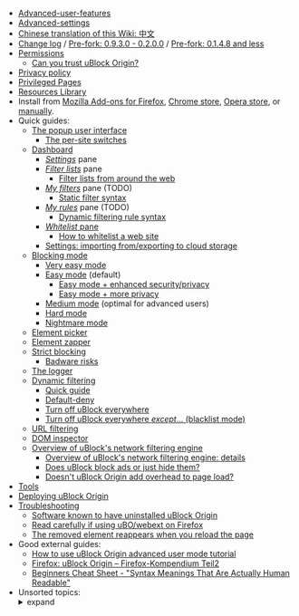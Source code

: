 - [Advanced-user-features](./Advanced-user-features)
- [Advanced-settings](./Advanced-settings)
- [Chinese translation of this Wiki: 中文](https://github.com/fang5566/uBlock/wiki/Home)
- [Change log](https://github.com/gorhill/uBlock/releases) / [Pre-fork: 0.9.3.0 - 0.2.0.0](https://github.com/uBlock-LLC/uBlock/releases?after=0.9.3.0) / [Pre-fork: 0.1.4.8 and less](./Change-log)
- [Permissions](./Permissions)
    - [Can you trust uBlock Origin?](./Can-you-trust-uBlock-Origin%3F)
- [Privacy policy](./Privacy-policy)
- [Privileged Pages](./Privileged-Pages)
- [Resources Library](./Resources-Library)
- Install from [Mozilla Add-ons for Firefox](https://addons.mozilla.org/firefox/addon/ublock-origin/), [Chrome store](https://chrome.google.com/webstore/detail/ublock-origin/cjpalhdlnbpafiamejdnhcphjbkeiagm), [Opera store](https://addons.opera.com/en-gb/extensions/details/ublock/), or [manually](https://github.com/gorhill/uBlock/tree/master/dist#install).
- Quick guides:
    - [The popup user interface](./Quick-guide:-popup-user-interface)
        - [The per-site switches](./Per-site-switches)
    - [Dashboard](./Dashboard)
        - [_Settings_](./Dashboard:-Settings) pane
        - [_Filter lists_](./Dashboard:-Filter-lists) pane
            - [Filter lists from around the web](./Filter-lists-from-around-the-web)
        - [_My filters_](./Dashboard:-My-filters) pane (TODO)
            - [Static filter syntax](./Static-filter-syntax)
        - [_My rules_](./Dashboard:-My-rules) pane (TODO)
            - [Dynamic filtering rule syntax](./Dynamic-filtering:-rule-syntax)
        - [_Whitelist_ pane](./Dashboard:-Whitelist)
            - [How to whitelist a web site](./How-to-whitelist-a-web-site)
        - [Settings: importing from/exporting to cloud storage](./Cloud-storage)
    - [Blocking mode](./Blocking-mode)
        - [Very easy mode](./Blocking-mode:-very-easy-mode)
        - [Easy mode](./Blocking-mode:-easy-mode) (default)
            - [Easy mode + enhanced security/privacy](./Dynamic-filtering:-Benefits-of-blocking-3rd-party-iframe-tags)
            - [Easy mode + more privacy](./Dynamic-filtering:-to-easily-reduce-privacy-exposure)
        - [Medium mode](./Blocking-mode:-medium-mode) (optimal for advanced users)
        - [Hard mode](./Blocking-mode:-hard-mode)
        - [Nightmare mode](./Blocking-mode:-nightmare-mode)
    - [Element picker](./Element-picker)
    - [Element zapper](./Element-zapper)
    - [Strict blocking](./Strict-blocking)
        - [Badware risks](./Badware-risks)
    - [The logger](./The-logger)
    - [Dynamic filtering](./Dynamic-filtering)
        - [Quick guide](./Dynamic-filtering:-quick-guide)
        - [Default-deny](./Dynamic-filtering:-default-deny)
        - [Turn off uBlock everywhere](./Dynamic-filtering:-turn-off-uBlock-everywhere)
        - [Turn off uBlock everywhere _except_... (blacklist mode)](./Dynamic-filtering:-turn-off-uBlock-everywhere-except)
    - [URL filtering](./Dynamic-URL-filtering)
    - [DOM inspector](./DOM-inspector)
    - [Overview of uBlock's network filtering engine](./Overview-of-uBlock's-network-filtering-engine)
        - [Overview of uBlock's network filtering engine: details](./Overview-of-uBlock's-network-filtering-engine:-details)
        - [Does uBlock block ads or just hide them?](./Does-uBlock-block-ads-or-just-hide-them%3F)
        - [Doesn't uBlock Origin add overhead to page load?](./Doesn't-uBlock-Origin-add-overhead-to-page-load%3F)
- [Tools](./Tools)
- [Deploying uBlock Origin](./Deploying-uBlock-Origin)
- [Troubleshooting](./Troubleshooting)
    - [Software known to have uninstalled uBlock Origin](./Software-known-to-have-uninstalled-uBlock-Origin)
    - [Read carefully if using uBO/webext on Firefox](./Firefox-WebExtensions)
    - [The removed element reappears when you reload the page](./Element-picker#the-removed-element-reappears-when-you-reload-the-page)
- Good external guides:
    - [How to use uBlock Origin advanced user mode tutorial](https://www.youtube.com/watch?v=2lisQQmWQkY)
    - [Firefox: uBlock Origin – Firefox-Kompendium Teil2](https://www.kuketz-blog.de/firefox-ublock-origin-firefox-kompendium-teil2/)
    - [Beginners Cheat Sheet - "Syntax Meanings That Are Actually Human Readable"](https://github.com/DandelionSprout/adfilt/blob/master/Wiki/SyntaxMeaningsThatAreActuallyHumanReadable.md)
- Unsorted topics: <details><summary>expand</summary>
    - [Privacy stuff](./Privacy-stuff)
    - [Tricks and tips waterfall](./Tips-and-tricks-waterfall)
    - [How to ...](./How-to-...)
    - [Memory footprint: what happens inside uBlock after installation](./Memory-footprint:-what-happens-inside-uBlock-after-installation)
    - [uBlock vs. ABP: efficiency compared](./uBlock-vs.-ABP:-efficiency-compared)
    - [Own memory usage: benchmarks over time](./Own-memory-usage:-benchmarks-over-time)
    - [Contributed memory usage: benchmarks over time](./Contributed-memory-usage:-benchmarks-over-time)
    - [Counterpoint: Who care about efficiency, I have 8 GB and/or a quad-core CPU](./Who-cares-about-efficiency,-I-have-8-GB-and%7Cor-a-quad-core-CPU)
    - [Myth: uBlock consumes over 80MB](./Myth:-uBlock-consumes-over-80MB)
    - [Myth: uBlock is just slightly less resource intensive than Adblock Plus](./Myth:-uBlock-is-just-slightly-less-resource-intensive-than-Adblock-Plus)
    - [Counterpoints: unsorted](./Counterarguments)
    - [uBlock and others: Blocking ads, trackers, malwares](./uBlock-and-others:-Blocking-ads,-trackers,-malwares)
    - [About "This other extension reports more stuff blocked!"](./About-%22This-other-extension-reports-more-stuff-blocked!%22)
    - [Various videos showing side by side comparison of the load speed of complex sites](./Various-videos-showing-side-by-side-comparison-of-the-load-speed-of-complex-sites)
    - [Why don't you accept donations?](./Why-don't-you-accept-donations%3F)
    - [Reference description of uBO in various extensions stores](./Reference-description-of-uBO-in-various-extensions-stores)
</details>